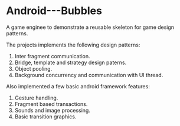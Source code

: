 Android---Bubbles
=================

A game enginee to demonstrate a reusable skeleton for game design patterns.

The projects implements the following design patterns:
1. Inter fragment communication.
2. Bridge, template and strategy design paterns.
3. Object pooling.
4. Background concurrency and communication with UI thread.

Also implemented a few basic android framework features:
1. Gesture handling.
2. Fragment based transactions.
3. Sounds and image processing.
4. Basic transition graphics.
